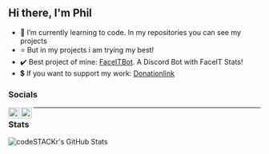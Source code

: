 ## Hi there, I'm Phil  

- 🌱 I’m currently learning to code. In my repositories you can see my projects  
- ⭐️ But in my projects i am trying my best!
- ✔️ Best project of mine: [FaceITBot](https://github.com/pvhil/FaceItDiscord). A Discord Bot with FaceIT Stats!
- 💲 If you want to support my work: [Donationlink](http://www.paypal.me/m4rk12)

### Socials

[<img align="left" alt="Phils Twitter" width="22px" src="https://cdn.jsdelivr.net/npm/simple-icons@v3/icons/twitter.svg" />](https://twitter.com/PhilSeReal)
[<img align="left" alt="Phils Discord" width="22px" src="https://discord.com/assets/41484d92c876f76b20c7f746221e8151.svg" />](https://discord.gg/jA775y8ehA)  

---

### Stats  

<img align="left" alt="codeSTACKr's GitHub Stats" src="https://github-readme-stats.vercel.app/api?username=pvhil&show_icons=true&hide_border=true" />
